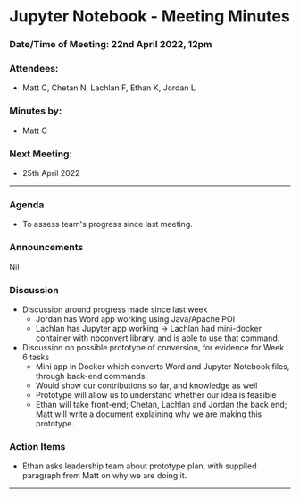 # Jupyter Notebook - Meeting Minutes

### Date/Time of Meeting: 22nd April 2022, 12pm

### Attendees:

- Matt C, Chetan N, Lachlan F, Ethan K, Jordan L

### Minutes by:

- Matt C

### Next Meeting:

- 25th April 2022

---

### Agenda

- To assess team's progress since last meeting.

### Announcements

Nil

### Discussion

- Discussion around progress made since last week
  - Jordan has Word app working using Java/Apache POI
  - Lachlan has Jupyter app working -> Lachlan had mini-docker container with nbconvert library, and
    is able to use that command.
- Discussion on possible prototype of conversion, for evidence for Week 6 tasks
  - Mini app in Docker which converts Word and Jupyter Notebook files, through back-end commands.
  - Would show our contributions so far, and knowledge as well
  - Prototype will allow us to understand whether our idea is feasible
  - Ethan will take front-end; Chetan, Lachlan and Jordan the back end; Matt will write a document
    explaining why we are making this prototype.

### Action Items

- Ethan asks leadership team about prototype plan, with supplied paragraph from Matt on why we are
  doing it.

---

